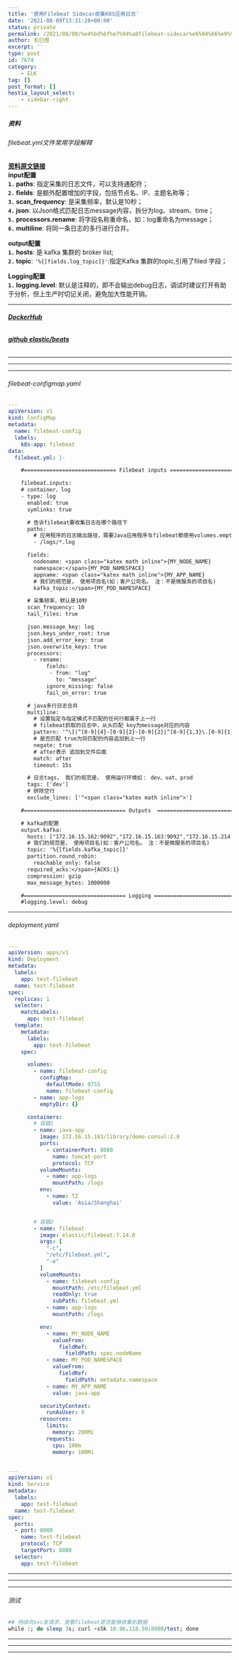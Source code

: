 ```yaml
---
title: '使用Filebeat Sidecar收集K8S应用日志'
date: '2021-08-09T13:31:28+00:00'
status: private
permalink: /2021/08/09/%e4%bd%bf%e7%94%a8filebeat-sidecar%e6%94%b6%e9%9b%86k8s%e5%ba%94%e7%94%a8%e6%97%a5%e5%bf%97
author: 毛巳煜
excerpt: ''
type: post
id: 7674
category:
    - ELK
tag: []
post_format: []
hestia_layout_select:
    - sidebar-right
---
```

##### 资料

###### filebeat.yml文件常用字段解释

**[资料原文链接](https://blog.csdn.net/maott/article/details/112907602 "资料原文链接")**  
**input配置**  
**`1.` paths**: 指定采集的日志文件，可以支持通配符；  
**`2.` fields**: 是额外配置增加的字段，包括节点名、IP、主题名称等；  
**`3.` scan\_frequency**: 是采集频率，默认是10秒；  
**`4.` json**: 以Json格式匹配日志message内容，拆分为log、stream、time；  
**`5.` processors.rename**: 将字段名称重命名，如：log重命名为message；  
**`6.` multiline**: 将同一条日志的多行进行合并。

**output配置**  
**`1.` hosts**: 是 kafka 集群的 broker list;  
**`2.` topic**: `'%{[fields.log_topic]}'`:指定Kafka 集群的topic,引用了filed 字段；

**Logging配置**  
**`1.` logging.level**: 默认是注释的，即不会输出debug日志，调试时建议打开有助于分析，但上生产时切记关闭，避免加大性能开销。

- - - - - -

###### **[DockerHub](https://hub.docker.com/r/elastic/filebeat "DockerHub")**

###### **[github elastic/beats](https://github.com/elastic/beats "github elastic/beats")**

- - - - - -

- - - - - -

- - - - - -

###### filebeat-configmap.yaml

```yaml
---
apiVersion: v1
kind: ConfigMap
metadata:
  name: filebeat-config
  labels:
    k8s-app: filebeat
data:
  filebeat.yml: |-

    #============================= Filebeat inputs ================================#

    filebeat.inputs:
    # container、log
    - type: log
      enabled: true
      symlinks: true

      # 告诉filebeat要收集日志在哪个路径下
      paths:
        # 应用程序的日志输出路径，需要Java应用程序与filebeat都使用volumes.emptyDir: {}挂载
        - /logs/*.log

      fields:
        nodename: <span class="katex math inline">{MY_NODE_NAME}
        namespace:</span>{MY_POD_NAMESPACE}
        appname: <span class="katex math inline">{MY_APP_NAME}
        # 我们的规范是， 使用项目名(如：客户公司名。 注：不是微服务的项目名)
        kafka_topic:</span>{MY_POD_NAMESPACE}

      # 采集频率，默认是10秒
      scan_frequency: 10
      tail_files: true

      json.message_key: log
      json.keys_under_root: true
      json.add_error_key: true
      json.overwrite_keys: true
      processors:
        - rename:
            fields:
             - from: "log"
               to: "message"
            ignore_missing: false
            fail_on_error: true

      # java多行日志合并
      multiline:
        # 设置指定与指定模式不匹配的任何行都属于上一行
        # filebeat抓取的日志中，从头匹配 key为message对应的内容
        pattern: '^\[|^[0-9]{4}-[0-9]{2}-[0-9]{2}|^[0-9]{1,3}\.[0-9]{1,3}'
        # 是否匹配 true为将匹配的内容追加到上一行
        negate: true
        # after表示 追加到文件后面
        match: after
        timeout: 15s

      # 日志tags， 我们的规范是， 使用运行环境如： dev、uat、prod
      tags: ['dev']
      # 排除空行
      exclude_lines: ['^<span class="katex math inline">']

    #================================ Outputs  ====================================#

    # kafka的配置
    output.kafka:
      hosts: ["172.16.15.162:9092","172.16.15.163:9092","172.16.15.214:9092"]
      # 我们的规范是， 使用项目名(如：客户公司名。 注：不是微服务的项目名)
      topic: '%{[fields.kafka_topic]}'
      partition.round_robin:
        reachable_only: false
      required_acks:</span>{ACKS:1}
      compression: gzip
      max_message_bytes: 1000000

    #================================ Logging =====================================#
    #logging.level: debug


```

- - - - - -

###### deployment.yaml

```yaml
---
apiVersion: apps/v1
kind: Deployment
metadata:
  labels:
    app: test-filebeat
  name: test-filebeat
spec:
  replicas: 1
  selector:
    matchLabels:
      app: test-filebeat
  template:
    metadata:
      labels:
        app: test-filebeat
    spec:

      volumes:
        - name: filebeat-config
          configMap:
            defaultMode: 0755
            name: filebeat-config
        - name: app-logs
          emptyDir: {}

      containers:
        # 容器1
        - name: java-app
          image: 172.16.15.183/library/demo-consul:2.0
          ports:
            - containerPort: 8080
              name: tomcat-port
              protocol: TCP
          volumeMounts:
            - name: app-logs
              mountPath: /logs
          env:
            - name: TZ
              value: 'Asia/Shanghai'


        # 容器2
        - name: filebeat
          image: elastic/filebeat:7.14.0
          args: [
            "-c",
            "/etc/filebeat.yml",
            "-e"
          ]
          volumeMounts:
            - name: filebeat-config
              mountPath: /etc/filebeat.yml
              readOnly: true
              subPath: filebeat.yml
            - name: app-logs
              mountPath: /logs

          env:
            - name: MY_NODE_NAME
              valueFrom:
                fieldRef:
                  fieldPath: spec.nodeName
            - name: MY_POD_NAMESPACE
              valueFrom:
                fieldRef:
                  fieldPath: metadata.namespace
            - name: MY_APP_NAME
              value: java-app

          securityContext:
            runAsUser: 0
          resources:
            limits:
              memory: 200Mi
            requests:
              cpu: 100m
              memory: 100Mi


---
apiVersion: v1
kind: Service
metadata:
  labels:
    app: test-filebeat
  name: test-filebeat
spec:
  ports:
  - port: 8080
    name: test-filebeat
    protocol: TCP
    targetPort: 8080
  selector:
    app: test-filebeat


```

- - - - - -

- - - - - -

- - - - - -

###### 测试

```ruby
## 持续向svc发请求，查看filebeat是否能够收集到数据
while :; do sleep 3s; curl -sSk 10.96.118.50:8080/test; done

```

- - - - - -

- - - - - -

- - - - - -